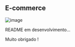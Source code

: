 <h2>E-commerce</h2>

![image](https://user-images.githubusercontent.com/70349830/116648682-f7d14980-a953-11eb-8b87-beb8264d2eb7.png)

README em desenvolvimento...

Muito obrigado !

